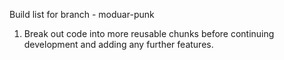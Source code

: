 Build list for branch - moduar-punk

1. Break out code into more reusable chunks before continuing development and adding any further features.

